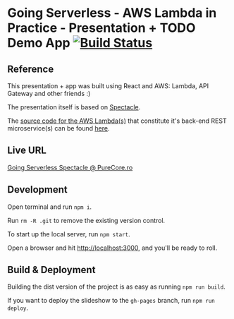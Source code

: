 # Going Serverless - AWS Lambda in Practice - Presentation + TODO Demo App [![Build Status](https://travis-ci.org/padurean/going-serverless-spectacle.svg?branch=master)](https://travis-ci.org/padurean/going-serverless-spectacle)

## Reference

This presentation + app was built using React and AWS: Lambda, API Gateway and other friends :)

The presentation itself is based on [Spectacle](https://github.com/FormidableLabs/spectacle).

The [source code for the AWS Lambda(s)](https://github.com/padurean/going-serverless-spectacle-aws-lambda)
that constitute it's back-end REST microservice(s) can be
found [here](https://github.com/padurean/going-serverless-spectacle-aws-lambda).

## Live URL

[Going Serverless Spectacle @ PureCore.ro](http://purecore.ro/going-serverless-spectacle)

## Development

Open terminal and run `npm i`.

Run `rm -R .git` to remove the existing version control.

To start up the local server, run `npm start`.

Open a browser and hit [http://localhost:3000](http://localhost:3000), and you'll be ready to roll.

## Build & Deployment

Building the dist version of the project is as easy as running `npm run build`.

If you want to deploy the slideshow to the `gh-pages` branch, run `npm run deploy`.
